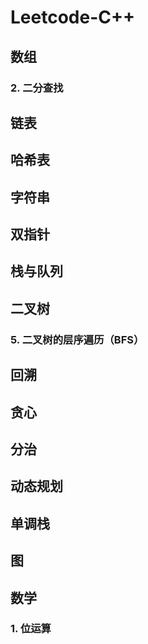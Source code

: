 # Leetcode-C++
## 数组
### 2. 二分查找
## 链表
## 哈希表
## 字符串
## 双指针
## 栈与队列
## 二叉树
### 5. 二叉树的层序遍历（BFS）
## 回溯
## 贪心
## 分治
## 动态规划
## 单调栈
## 图
## 数学
### 1. 位运算